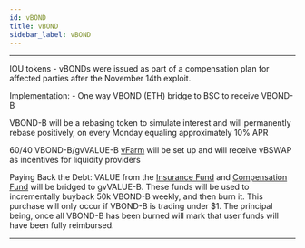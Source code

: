 ```yaml
---
id: vBOND
title: vBOND
sidebar_label: vBOND
---
```



---

IOU tokens - vBONDs were issued as part of a compensation plan for affected parties after the November 14th exploit.

Implementation: - One way VBOND (ETH) bridge to BSC to receive VBOND-B

VBOND-B will be a rebasing token to simulate interest and will permanently rebase positively, on every Monday equaling approximately 10% APR

60/40 VBOND-B/gvVALUE-B [vFarm](https://bsc.valuedefi.io/#/vfarm/0xd56339F80586c08B7a4E3a68678d16D37237Bd96/32) 
will be set up and will receive vBSWAP as incentives for liquidity providers

Paying Back the Debt: VALUE from the [Insurance Fund](https://etherscan.io/address/0xb7b2ea8a1198368f950834875047aa7294a2bdaa) 
and [Compensation Fund](https://etherscan.io/address/0x2b52472950cda46fb3369eff2719e144699f3a07) 
will be bridged to gvVALUE-B. These funds will be used to incrementally buyback 50k VBOND-B weekly, and then burn it. 
This purchase will only occur if VBOND-B is trading under $1. The principal being, once all VBOND-B has
been burned will mark that user funds will have been fully reimbursed. 

---
